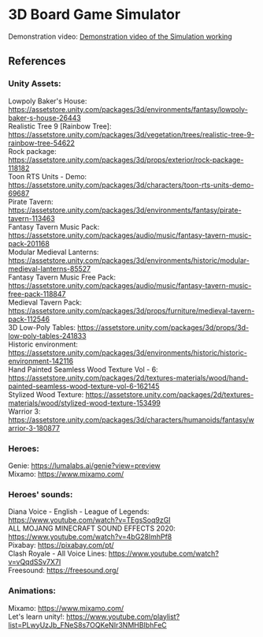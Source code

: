 # 3D Board Game Simulator

Demonstration video: [Demonstration video of the Simulation working](https://youtu.be/Y1yFOuVC5w0)

## References
### Unity Assets:  
Lowpoly Baker's House: https://assetstore.unity.com/packages/3d/environments/fantasy/lowpoly-baker-s-house-26443  
Realistic Tree 9 [Rainbow Tree]: https://assetstore.unity.com/packages/3d/vegetation/trees/realistic-tree-9-rainbow-tree-54622  
Rock package: https://assetstore.unity.com/packages/3d/props/exterior/rock-package-118182  
Toon RTS Units - Demo: https://assetstore.unity.com/packages/3d/characters/toon-rts-units-demo-69687  
Pirate Tavern: https://assetstore.unity.com/packages/3d/environments/fantasy/pirate-tavern-113463  
Fantasy Tavern Music Pack: https://assetstore.unity.com/packages/audio/music/fantasy-tavern-music-pack-201168  
Modular Medieval Lanterns: https://assetstore.unity.com/packages/3d/environments/historic/modular-medieval-lanterns-85527  
Fantasy Tavern Music Free Pack: https://assetstore.unity.com/packages/audio/music/fantasy-tavern-music-free-pack-118847  
Medieval Tavern Pack: https://assetstore.unity.com/packages/3d/props/furniture/medieval-tavern-pack-112546  
3D Low-Poly Tables: https://assetstore.unity.com/packages/3d/props/3d-low-poly-tables-241833  
Historic environment: https://assetstore.unity.com/packages/3d/environments/historic/historic-environment-142116  
Hand Painted Seamless Wood Texture Vol - 6: https://assetstore.unity.com/packages/2d/textures-materials/wood/hand-painted-seamless-wood-texture-vol-6-162145  
Stylized Wood Texture: https://assetstore.unity.com/packages/2d/textures-materials/wood/stylized-wood-texture-153499  
Warrior 3: https://assetstore.unity.com/packages/3d/characters/humanoids/fantasy/warrior-3-180877  

### Heroes:  
Genie: https://lumalabs.ai/genie?view=preview  
Mixamo: https://www.mixamo.com/  

### Heroes' sounds:  
Diana Voice - English - League of Legends: https://www.youtube.com/watch?v=TEgsSoq9zGI  
ALL MOJANG MINECRAFT SOUND EFFECTS 2020: https://www.youtube.com/watch?v=4bG28lmhPf8  
Pixabay: https://pixabay.com/pt/  
Clash Royale - All Voice Lines: https://www.youtube.com/watch?v=vQqdSSv7X7I  
Freesound: https://freesound.org/  

### Animations:  
Mixamo: https://www.mixamo.com/  
Let's learn unity!: https://www.youtube.com/playlist?list=PLwyUzJb_FNeS8s7OQKeNIr3NMHBIbhFeC  
